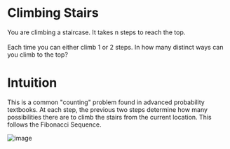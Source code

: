 # Climbing Stairs

You are climbing a staircase. It takes n steps to reach the top. <br /><br />
Each time you can either climb 1 or 2 steps. In how many distinct ways can you climb to the top?

# Intuition

This is a common "counting" problem found in advanced probability textbooks.  At each step, the previous two steps determine how many possibilities there are to climb the stairs from the current location.  This follows the Fibonacci Sequence.

![image](https://github.com/radixon/UnitTest/assets/59415488/a0385928-b567-46d8-876a-3fb565127c8f)
